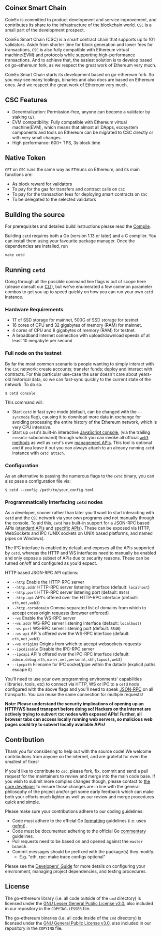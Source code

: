 ## Coinex Smart Chain
CoinEx is committed to product development and service improvement, and contributes its share to the infrastructure of the blockchain world. `CSC` is a small part of the development prospect.

CoinEx Smart Chain (CSC) is a smart contract chain that supports up to 101 validators. Aside from shorter time for block generation and lower fees for transactions, `CSC` is also fully compatible with Ethereum virtual machine(EVM) and protocols while supporting high-performance transactions. And to achieve that, the easiest solution is to develop based on go-ethereum fork, as we respect the great work of Ethereum very much.

CoinEx Smart Chain starts its development based on go-ethereum fork. So you may see many toolings, binaries and also docs are based on Ethereum ones. And we respect the great work of Ethereum very much.

## CSC Features

* Decentralization: Permission-free, anyone can become a validator by staking `CET`.
* EVM compatibility: Fully compatible with Ethereum virtual machine(EVM), which means that almost all DApps, ecosystem components and tools on Ethereum can be migrated to CSC directly or with very small changes.
* High performance: 600+ TPS, 3s block time

## Native Token

`CET` on `CSC` runs the same way as `ETH`runs on Ethereum, and its main functions are:

* As block reward for validators
* To pay for the gas for transfers and contract calls on `CSC` 
* To pay for the transaction fees for deploying smart contracts on `CSC`
* To be delegated to the selected validators

## Building the source

For prerequisites and detailed build instructions please read the [Compile](https://docs.coinex.org/#/en-us/node_compile).

Building `cetd` requires both a Go (version 1.13 or later) and a C compiler. You can install
them using your favourite package manager. Once the dependencies are installed, run

```shell
make cetd
```

## Running `cetd`

Going through all the possible command line flags is out of scope here (please consult our
[CLI](https://github.com/ethereum/go-ethereum/wiki/Command-Line-Options)),
but we've enumerated a few common parameter combos to get you up to speed quickly
on how you can run your own `cetd` instance.

### Hardware Requirements

* 1T of SSD storage for mainnet, 500G of SSD storage for testnet.
* 16 cores of CPU and 32 gigabytes of memory (RAM) for mainnet.
* 4 cores of CPU and 8 gigabytes of memory (RAM) for testnet.
* A broadband Internet connection with upload/download speeds of at least 10 megabyte per second

### Full node on the testnet

By far the most common scenario is people wanting to simply interact with the `CSC`
network: create accounts; transfer funds; deploy and interact with contracts. For this
particular use-case the user doesn't care about years-old historical data, so we can
fast-sync quickly to the current state of the network. To do so:

```shell
$ cetd console
```

This command will:
 * Start `cetd` in fast sync mode (default, can be changed with the `--syncmode` flag),
   causing it to download more data in exchange for avoiding processing the entire history
   of the Ethereum network, which is very CPU intensive.
 * Start up `cetd`'s built-in interactive [JavaScript console](https://github.com/ethereum/go-ethereum/wiki/JavaScript-Console),
   (via the trailing `console` subcommand) through which you can invoke all official [`web3` methods](https://github.com/ethereum/wiki/wiki/JavaScript-API)
   as well as `cetd`'s own [management APIs](https://github.com/ethereum/go-ethereum/wiki/Management-APIs).
   This tool is optional and if you leave it out you can always attach to an already running
   `cetd` instance with `cetd attach`.


### Configuration

As an alternative to passing the numerous flags to the `cetd` binary, you can also pass a
configuration file via:

```shell
$ cetd --config /path/to/your_config.toml
```

### Programmatically interfacing `cetd` nodes

As a developer, sooner rather than later you'll want to start interacting with `cetd` and the
`CSC` network via your own programs and not manually through the console. To aid
this, `cetd` has built-in support for a JSON-RPC based APIs ([standard APIs](https://github.com/ethereum/wiki/wiki/JSON-RPC)
and [specific APIs](https://github.com/ethereum/go-ethereum/wiki/Management-APIs)).
These can be exposed via HTTP, WebSockets and IPC (UNIX sockets on UNIX based
platforms, and named pipes on Windows).

The IPC interface is enabled by default and exposes all the APIs supported by `cetd`,
whereas the HTTP and WS interfaces need to manually be enabled and only expose a
subset of APIs due to security reasons. These can be turned on/off and configured as
you'd expect.

HTTP based JSON-RPC API options:

  * `--http` Enable the HTTP-RPC server
  * `--http.addr` HTTP-RPC server listening interface (default: `localhost`)
  * `--http.port` HTTP-RPC server listening port (default: `8545`)
  * `--http.api` API's offered over the HTTP-RPC interface (default: `eth,net,web3`)
  * `--http.corsdomain` Comma separated list of domains from which to accept cross origin requests (browser enforced)
  * `--ws` Enable the WS-RPC server
  * `--ws.addr` WS-RPC server listening interface (default: `localhost`)
  * `--ws.port` WS-RPC server listening port (default: `8546`)
  * `--ws.api` API's offered over the WS-RPC interface (default: `eth,net,web3`)
  * `--ws.origins` Origins from which to accept websockets requests
  * `--ipcdisable` Disable the IPC-RPC server
  * `--ipcapi` API's offered over the IPC-RPC interface (default: `admin,debug,eth,miner,net,personal,shh,txpool,web3`)
  * `--ipcpath` Filename for IPC socket/pipe within the datadir (explicit paths escape it)

You'll need to use your own programming environments' capabilities (libraries, tools, etc) to
connect via HTTP, WS or IPC to a `cetd` node configured with the above flags and you'll
need to speak [JSON-RPC](https://www.jsonrpc.org/specification) on all transports. You
can reuse the same connection for multiple requests!

**Note: Please understand the security implications of opening up an HTTP/WS based
transport before doing so! Hackers on the internet are actively trying to subvert
`CSC` nodes with exposed APIs! Further, all browser tabs can access locally
running web servers, so malicious web pages could try to subvert locally available
APIs!**

## Contribution

Thank you for considering to help out with the source code! We welcome contributions
from anyone on the internet, and are grateful for even the smallest of fixes!

If you'd like to contribute to `csc`, please fork, fix, commit and send a pull request
for the maintainers to review and merge into the main code base. If you wish to submit
more complex changes though, please contact to [the core developer](`developer@coinex.org`)
to ensure those changes are in line with the general philosophy of the project and/or get
some early feedback which can make both your efforts much lighter as well as our review
and merge procedures quick and simple.

Please make sure your contributions adhere to our coding guidelines:

 * Code must adhere to the official Go [formatting](https://golang.org/doc/effective_go.html#formatting)
   guidelines (i.e. uses [gofmt](https://golang.org/cmd/gofmt/)).
 * Code must be documented adhering to the official Go [commentary](https://golang.org/doc/effective_go.html#commentary)
   guidelines.
 * Pull requests need to be based on and opened against the `master` branch.
 * Commit messages should be prefixed with the package(s) they modify.
   * E.g. "eth, rpc: make trace configs optional"

Please see the [Developers' Guide](https://github.com/ethereum/go-ethereum/wiki/Developers'-Guide)
for more details on configuring your environment, managing project dependencies, and
testing procedures.

## License

The go-ethereum library (i.e. all code outside of the `cmd` directory) is licensed under the
[GNU Lesser General Public License v3.0](https://www.gnu.org/licenses/lgpl-3.0.en.html),
also included in our repository in the `COPYING.LESSER` file.

The go-ethereum binaries (i.e. all code inside of the `cmd` directory) is licensed under the
[GNU General Public License v3.0](https://www.gnu.org/licenses/gpl-3.0.en.html), also
included in our repository in the `COPYING` file.
